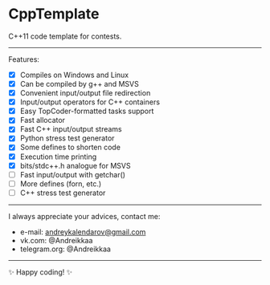 # CppTemplate
C++11 code template for contests.

---

Features:
 - [x] Compiles on Windows and Linux
 - [x] Can be compiled by g++ and MSVS
 - [x] Convenient input/output file redirection
 - [x] Input/output operators for C++ containers
 - [x] Easy TopCoder-formatted tasks support
 - [x] Fast allocator
 - [x] Fast C++ input/output streams
 - [x] Python stress test generator
 - [x] Some defines to shorten code
 - [x] Execution time printing
 - [x] bits/stdc++.h analogue for MSVS
 - [ ] Fast input/output with getchar()
 - [ ] More defines (forn, etc.)
 - [ ] C++ stress test generator

---

I always appreciate your advices, contact me:
 - e-mail: andreykalendarov@gmail.com
 - vk.com: @Andreikkaa
 - telegram.org: @Andreikkaa

---

:sparkles: Happy coding! :sparkles:
